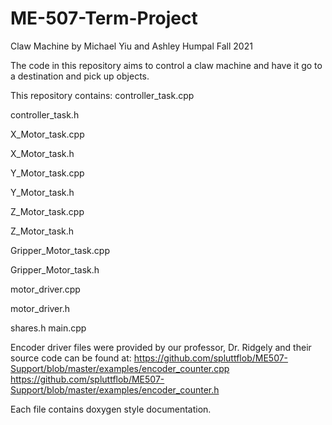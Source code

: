 # ME-507-Term-Project
Claw Machine by
Michael Yiu and Ashley Humpal
Fall 2021

The code in this repository aims to control a claw machine and have it go to a destination and pick up objects.

This repository contains:
controller_task.cpp

controller_task.h

X_Motor_task.cpp

X_Motor_task.h

Y_Motor_task.cpp

Y_Motor_task.h

Z_Motor_task.cpp

Z_Motor_task.h

Gripper_Motor_task.cpp

Gripper_Motor_task.h

motor_driver.cpp

motor_driver.h

shares.h
main.cpp

Encoder driver files were provided by our professor, Dr. Ridgely and their source code can be found at:
https://github.com/spluttflob/ME507-Support/blob/master/examples/encoder_counter.cpp
https://github.com/spluttflob/ME507-Support/blob/master/examples/encoder_counter.h

Each file contains doxygen style documentation.
